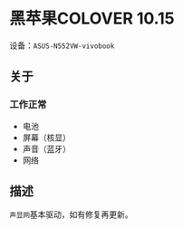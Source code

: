 # 黑苹果COLOVER 10.15
设备：`ASUS-N552VW-vivobook`

## 关于
### 工作正常
+ 电池
+ 屏幕（核显）
+ 声音（蓝牙）
+ 网络

## 描述
`声显网`基本驱动，如有修复再更新。
